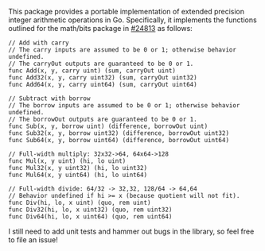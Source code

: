 This package provides a portable implementation of extended precision integer arithmetic operations in Go. Specifically, it implements the functions outlined for the math/bits package in [#24813](https://golang.org/issue/24813) as follows:
```
// Add with carry
// The carry inputs are assumed to be 0 or 1; otherwise behavior undefined.
// The carryOut outputs are guaranteed to be 0 or 1.
func Add(x, y, carry uint) (sum, carryOut uint)
func Add32(x, y, carry uint32) (sum, carryOut uint32)
func Add64(x, y, carry uint64) (sum, carryOut uint64)

// Subtract with borrow
// The borrow inputs are assumed to be 0 or 1; otherwise behavior undefined.
// The borrowOut outputs are guaranteed to be 0 or 1.
func Sub(x, y, borrow uint) (difference, borrowOut uint)
func Sub32(x, y, borrow uint32) (difference, borrowOut uint32)
func Sub64(x, y, borrow uint64) (difference, borrowOut uint64)

// Full-width multiply: 32x32->64, 64x64->128
func Mul(x, y uint) (hi, lo uint)
func Mul32(x, y uint32) (hi, lo uint32)
func Mul64(x, y uint64) (hi, lo uint64)

// Full-width divide: 64/32 -> 32,32, 128/64 -> 64,64
// Behavior undefined if hi >= x (because quotient will not fit).
func Div(hi, lo, x uint) (quo, rem uint)
func Div32(hi, lo, x uint32) (quo, rem uint32)
func Div64(hi, lo, x uint64) (quo, rem uint64)
```

I still need to add unit tests and hammer out bugs in the library, so feel free to file an issue!
